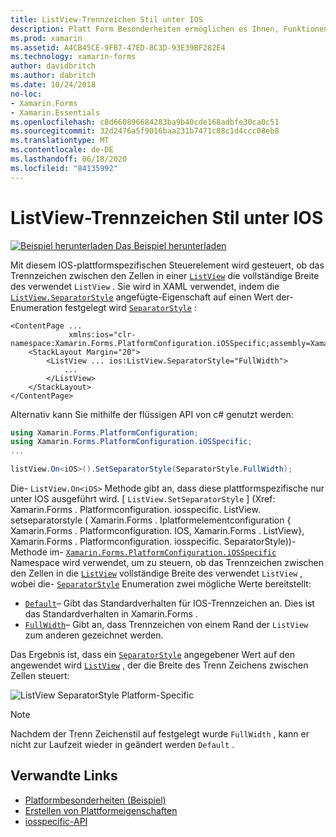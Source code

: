 ```yaml
---
title: ListView-Trennzeichen Stil unter IOS
description: Platt Form Besonderheiten ermöglichen es Ihnen, Funktionen zu nutzen, die nur auf einer bestimmten Plattform verfügbar sind, ohne dass benutzerdefinierte Renderer oder Effekte implementiert werden. In diesem Artikel wird erläutert, wie Sie die plattformspezifische IOS-Anwendung nutzen, die steuert, ob das Trennzeichen zwischen Zellen in einer ListView die volle Breite von ListView verwendet.
ms.prod: xamarin
ms.assetid: A4CB45CE-9FB7-47ED-8C3D-93E39BF282E4
ms.technology: xamarin-forms
author: davidbritch
ms.author: dabritch
ms.date: 10/24/2018
no-loc:
- Xamarin.Forms
- Xamarin.Essentials
ms.openlocfilehash: c8d660896684283ba9b40cde168adbfe30ca0c51
ms.sourcegitcommit: 32d2476a5f9016baa231b7471c88c1d4ccc08eb8
ms.translationtype: MT
ms.contentlocale: de-DE
ms.lasthandoff: 06/18/2020
ms.locfileid: "84135992"
---
```

# <a name="listview-separator-style-on-ios"></a>ListView-Trennzeichen Stil unter IOS

[![Beispiel herunterladen](~/media/shared/download.png) Das Beispiel herunterladen](https://docs.microsoft.com/samples/xamarin/xamarin-forms-samples/userinterface-platformspecifics)

Mit diesem IOS-plattformspezifischen Steuerelement wird gesteuert, ob das Trennzeichen zwischen den Zellen in einer [`ListView`](xref:Xamarin.Forms.ListView) die vollständige Breite des verwendet `ListView` . Sie wird in XAML verwendet, indem die [`ListView.SeparatorStyle`](xref:Xamarin.Forms.PlatformConfiguration.iOSSpecific.ListView.SeparatorStyleProperty) angefügte-Eigenschaft auf einen Wert der-Enumeration festgelegt wird [`SeparatorStyle`](xref:Xamarin.Forms.PlatformConfiguration.iOSSpecific.SeparatorStyle) :

```xaml
<ContentPage ...
             xmlns:ios="clr-namespace:Xamarin.Forms.PlatformConfiguration.iOSSpecific;assembly=Xamarin.Forms.Core">
    <StackLayout Margin="20">
        <ListView ... ios:ListView.SeparatorStyle="FullWidth">
            ...
        </ListView>
    </StackLayout>
</ContentPage>
```

Alternativ kann Sie mithilfe der flüssigen API von c# genutzt werden:

```csharp
using Xamarin.Forms.PlatformConfiguration;
using Xamarin.Forms.PlatformConfiguration.iOSSpecific;
...

listView.On<iOS>().SetSeparatorStyle(SeparatorStyle.FullWidth);
```

Die- `ListView.On<iOS>` Methode gibt an, dass diese plattformspezifische nur unter IOS ausgeführt wird. [ `ListView.SetSeparatorStyle` ] (Xref: Xamarin.Forms . Platformconfiguration. iosspecific. ListView. setseparatorstyle ( Xamarin.Forms . Iplatformelementconfiguration { Xamarin.Forms . Platformconfiguration. IOS, Xamarin.Forms . ListView}, Xamarin.Forms . Platformconfiguration. iosspecific. SeparatorStyle))-Methode im- [`Xamarin.Forms.PlatformConfiguration.iOSSpecific`](xref:Xamarin.Forms.PlatformConfiguration.iOSSpecific) Namespace wird verwendet, um zu steuern, ob das Trennzeichen zwischen den Zellen in die [`ListView`](xref:Xamarin.Forms.ListView) vollständige Breite des verwendet `ListView` , wobei die- [`SeparatorStyle`](xref:Xamarin.Forms.PlatformConfiguration.iOSSpecific.SeparatorStyle) Enumeration zwei mögliche Werte bereitstellt:

- [`Default`](xref:Xamarin.Forms.PlatformConfiguration.iOSSpecific.SeparatorStyle.Default)– Gibt das Standardverhalten für IOS-Trennzeichen an. Dies ist das Standardverhalten in Xamarin.Forms .
- [`FullWidth`](xref:Xamarin.Forms.PlatformConfiguration.iOSSpecific.SeparatorStyle.FullWidth)– Gibt an, dass Trennzeichen von einem Rand der `ListView` zum anderen gezeichnet werden.

Das Ergebnis ist, dass ein [`SeparatorStyle`](xref:Xamarin.Forms.PlatformConfiguration.iOSSpecific.SeparatorStyle) angegebener Wert auf den angewendet wird [`ListView`](xref:Xamarin.Forms.ListView) , der die Breite des Trenn Zeichens zwischen Zellen steuert:

![](listview-separator-style-images/listview-separatorstyle.png "ListView SeparatorStyle Platform-Specific")

> [!NOTE]
> Nachdem der Trenn Zeichenstil auf festgelegt wurde `FullWidth` , kann er nicht zur Laufzeit wieder in geändert werden `Default` .

## <a name="related-links"></a>Verwandte Links

- [Platformbesonderheiten (Beispiel)](https://docs.microsoft.com/samples/xamarin/xamarin-forms-samples/userinterface-platformspecifics)
- [Erstellen von Plattformeigenschaften](~/xamarin-forms/platform/platform-specifics/index.md#creating-platform-specifics)
- [iosspecific-API](xref:Xamarin.Forms.PlatformConfiguration.iOSSpecific)
